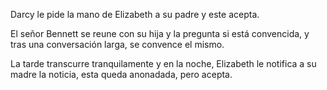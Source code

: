 Darcy le pide la mano de Elizabeth a su padre y este acepta.

El señor Bennett se reune con su hija y la pregunta si está convencida, y tras una conversación larga, se convence el mismo.

La tarde transcurre tranquilamente y en la noche, Elizabeth le notifica a su madre la noticia, esta queda anonadada, pero acepta.
